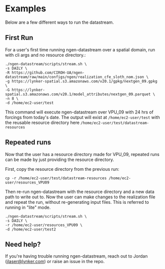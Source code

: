 # Examples
Below are a few different ways to run the datastream. 

## First Run
For a user's first time running ngen-datastream over a spatial domain, run with cli args and no resource directory.:
```
./ngen-datastream/scripts/stream.sh \
-s DAILY \
-R https://github.com/CIROH-UA/ngen-datastream/raw/main/configs/ngen/realization_cfe_sloth_nom.json \
-g https://lynker-spatial.s3.amazonaws.com/v20.1/gpkg/nextgen_09.gpkg \
-G https://lynker-spatial.s3.amazonaws.com/v20.1/model_attributes/nextgen_09.parquet \
-n 8 \
-d /home/ec2-user/test
```
This command will execute ngen-datastream over VPU_09 with 24 hrs of forcings from today's date. The output will exist at `/home/ec2-user/test` with the reusable resource directory here `/home/ec2-user/test/datastream-resources`

## Repeated runs
Now that the user has a resource directory made for VPU_09, repeated runs can be made by just providing the resource directory.

First, copy the resource directory from the previous run:
```
cp -r /home/ec2-user/test/datastream-resources /home/ec2-user/resources_VPU09
```
Then re-run ngen-datastream with the resource directory and a new data path to write out to. Now the user can make changes to the realization file and repeat the run, without re-generating input files. This is referred to running in "lite" mode.
```
./ngen-datastream/scripts/stream.sh \
-s DAILY \
-r /home/ec2-user/resources_VPU09 \
-d /home/ec2-user/test2
```
## Need help?
If you're having trouble running ngen-datastream, reach out to Jordan (jlaser@lynker.com) or raise an issue in the repo.
